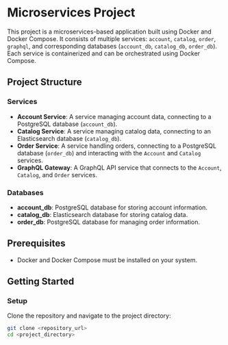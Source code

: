# Microservices Project

This project is a microservices-based application built using Docker and Docker Compose. It consists of multiple services: `account`, `catalog`, `order`, `graphql`, and corresponding databases (`account_db`, `catalog_db`, `order_db`). Each service is containerized and can be orchestrated using Docker Compose.

## Project Structure

### Services

- **Account Service**: A service managing account data, connecting to a PostgreSQL database (`account_db`).
- **Catalog Service**: A service managing catalog data, connecting to an Elasticsearch database (`catalog_db`).
- **Order Service**: A service handling orders, connecting to a PostgreSQL database (`order_db`) and interacting with the `Account` and `Catalog` services.
- **GraphQL Gateway**: A GraphQL API service that connects to the `Account`, `Catalog`, and `Order` services.

### Databases

- **account_db**: PostgreSQL database for storing account information.
- **catalog_db**: Elasticsearch database for storing catalog data.
- **order_db**: PostgreSQL database for managing order information.

## Prerequisites

- Docker and Docker Compose must be installed on your system.

## Getting Started

### Setup

Clone the repository and navigate to the project directory:

```bash
git clone <repository_url>
cd <project_directory>